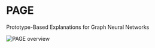 # PAGE
Prototype-Based Explanations for Graph Neural Networks


![PAGE overview](https://user-images.githubusercontent.com/53509283/133709769-84d6649c-dc98-411f-bcf8-e8c59625d133.png)
